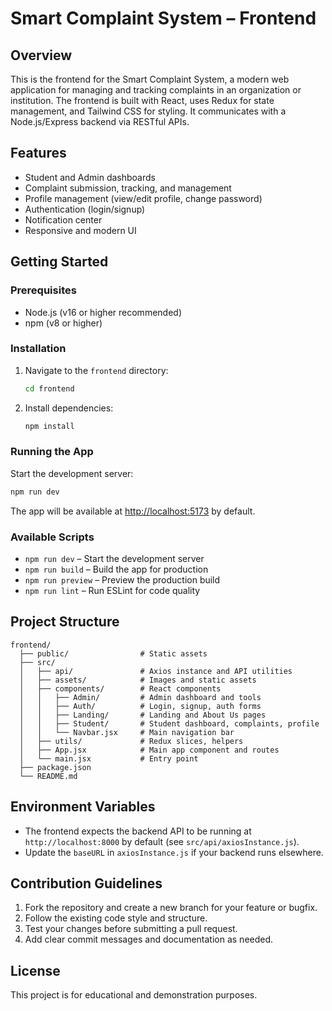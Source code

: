 # Smart Complaint System – Frontend

## Overview
This is the frontend for the Smart Complaint System, a modern web application for managing and tracking complaints in an organization or institution. The frontend is built with React, uses Redux for state management, and Tailwind CSS for styling. It communicates with a Node.js/Express backend via RESTful APIs.

## Features
- Student and Admin dashboards
- Complaint submission, tracking, and management
- Profile management (view/edit profile, change password)
- Authentication (login/signup)
- Notification center
- Responsive and modern UI

## Getting Started

### Prerequisites
- Node.js (v16 or higher recommended)
- npm (v8 or higher)

### Installation
1. Navigate to the `frontend` directory:
   ```sh
   cd frontend
   ```
2. Install dependencies:
   ```sh
   npm install
   ```

### Running the App
Start the development server:
```sh
npm run dev
```
The app will be available at [http://localhost:5173](http://localhost:5173) by default.

### Available Scripts
- `npm run dev` – Start the development server
- `npm run build` – Build the app for production
- `npm run preview` – Preview the production build
- `npm run lint` – Run ESLint for code quality

## Project Structure
```
frontend/
  ├── public/                # Static assets
  ├── src/
  │   ├── api/               # Axios instance and API utilities
  │   ├── assets/            # Images and static assets
  │   ├── components/        # React components
  │   │   ├── Admin/         # Admin dashboard and tools
  │   │   ├── Auth/          # Login, signup, auth forms
  │   │   ├── Landing/       # Landing and About Us pages
  │   │   ├── Student/       # Student dashboard, complaints, profile
  │   │   └── Navbar.jsx     # Main navigation bar
  │   ├── utils/             # Redux slices, helpers
  │   ├── App.jsx            # Main app component and routes
  │   └── main.jsx           # Entry point
  ├── package.json
  └── README.md
```

## Environment Variables
- The frontend expects the backend API to be running at `http://localhost:8000` by default (see `src/api/axiosInstance.js`).
- Update the `baseURL` in `axiosInstance.js` if your backend runs elsewhere.

## Contribution Guidelines
1. Fork the repository and create a new branch for your feature or bugfix.
2. Follow the existing code style and structure.
3. Test your changes before submitting a pull request.
4. Add clear commit messages and documentation as needed.

## License
This project is for educational and demonstration purposes.
